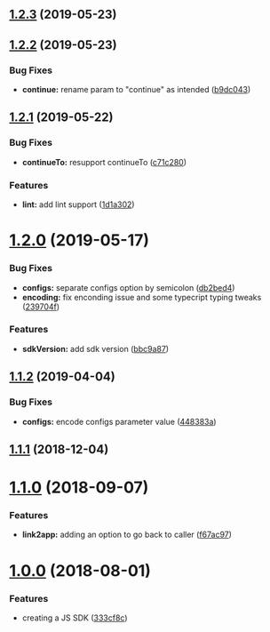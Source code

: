 ## [1.2.3](https://github.com/moneytree/mt-link-javascript-sdk/compare/1.2.2...1.2.3) (2019-05-23)



## [1.2.2](https://github.com/moneytree/mt-link-javascript-sdk/compare/1.2.1...1.2.2) (2019-05-23)


### Bug Fixes

* **continue:** rename param to "continue" as intended ([b9dc043](https://github.com/moneytree/mt-link-javascript-sdk/commit/b9dc043))



## [1.2.1](https://github.com/moneytree/mt-link-javascript-sdk/compare/1.2.0...1.2.1) (2019-05-22)


### Bug Fixes

* **continueTo:** resupport continueTo ([c71c280](https://github.com/moneytree/mt-link-javascript-sdk/commit/c71c280))


### Features

* **lint:** add lint support ([1d1a302](https://github.com/moneytree/mt-link-javascript-sdk/commit/1d1a302))



# [1.2.0](https://github.com/moneytree/mt-link-javascript-sdk/compare/1.1.2...1.2.0) (2019-05-17)


### Bug Fixes

* **configs:** separate configs option by semicolon ([db2bed4](https://github.com/moneytree/mt-link-javascript-sdk/commit/db2bed4))
* **encoding:** fix enconding issue and some typecript typing tweaks ([239704f](https://github.com/moneytree/mt-link-javascript-sdk/commit/239704f))


### Features

* **sdkVersion:** add sdk version ([bbc9a87](https://github.com/moneytree/mt-link-javascript-sdk/commit/bbc9a87))



## [1.1.2](https://github.com/moneytree/mt-link-javascript-sdk/compare/1.1.1...1.1.2) (2019-04-04)


### Bug Fixes

* **configs:** encode configs parameter value ([448383a](https://github.com/moneytree/mt-link-javascript-sdk/commit/448383a))



## [1.1.1](https://github.com/moneytree/mt-link-javascript-sdk/compare/1.1.0...1.1.1) (2018-12-04)



# [1.1.0](https://github.com/moneytree/mt-link-javascript-sdk/compare/1.0.0...1.1.0) (2018-09-07)


### Features

* **link2app:** adding an option to go back to caller ([f67ac97](https://github.com/moneytree/mt-link-javascript-sdk/commit/f67ac97))



# [1.0.0](https://github.com/moneytree/mt-link-javascript-sdk/compare/333cf8c...1.0.0) (2018-08-01)


### Features

* creating a JS SDK ([333cf8c](https://github.com/moneytree/mt-link-javascript-sdk/commit/333cf8c))



